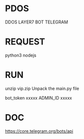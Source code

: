# PDOS
DDOS LAYER7 BOT TELEGRAM

# REQUEST
python3
nodejs

# RUN
unzip vip.zip
Unpack the main.py file


bot_token xxxxx
ADMIN_ID xxxxx

# DOC
https://core.telegram.org/bots/api
